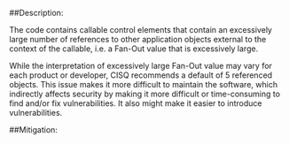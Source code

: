 ##Description:

The code contains callable control elements that contain an excessively large number of references to other application objects external to the context of the callable, i.e. a Fan-Out value that is excessively large.

While the interpretation of excessively large Fan-Out value may vary for each product or developer, CISQ recommends a default of 5 referenced objects. This issue makes it more difficult to maintain the software, which indirectly affects security by making it more difficult or time-consuming to find and/or fix vulnerabilities. It also might make it easier to introduce vulnerabilities.

##Mitigation:

